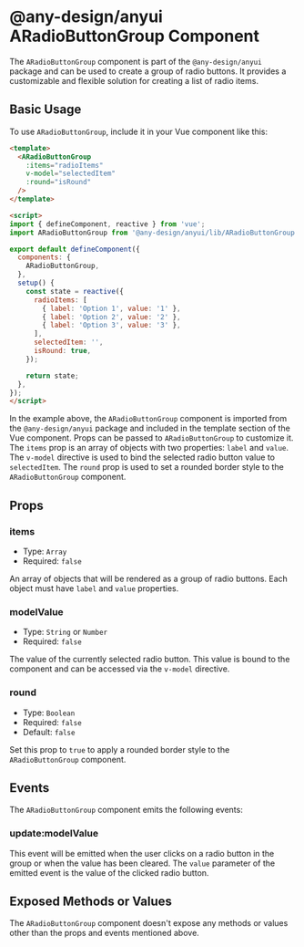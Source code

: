 # @any-design/anyui ARadioButtonGroup Component

The `ARadioButtonGroup` component is part of the `@any-design/anyui` package and can be used to create a group of radio buttons. It provides a customizable and flexible solution for creating a list of radio items.

## Basic Usage

To use `ARadioButtonGroup`, include it in your Vue component like this:

```html
<template>
  <ARadioButtonGroup
    :items="radioItems"
    v-model="selectedItem"
    :round="isRound"
  />
</template>

<script>
import { defineComponent, reactive } from 'vue';
import ARadioButtonGroup from '@any-design/anyui/lib/ARadioButtonGroup';

export default defineComponent({
  components: {
    ARadioButtonGroup,
  },
  setup() {
    const state = reactive({
      radioItems: [
        { label: 'Option 1', value: '1' },
        { label: 'Option 2', value: '2' },
        { label: 'Option 3', value: '3' },
      ],
      selectedItem: '',
      isRound: true,
    });

    return state;
  },
});
</script>
```

In the example above, the `ARadioButtonGroup` component is imported from the `@any-design/anyui` package and included in the template section of the Vue component. Props can be passed to `ARadioButtonGroup` to customize it. The `items` prop is an array of objects with two properties: `label` and `value`. The `v-model` directive is used to bind the selected radio button value to `selectedItem`. The `round` prop is used to set a rounded border style to the `ARadioButtonGroup` component.

## Props

### items

- Type: `Array`
- Required: `false`

An array of objects that will be rendered as a group of radio buttons. Each object must have `label` and `value` properties.

### modelValue

- Type: `String` or `Number`
- Required: `false`

The value of the currently selected radio button. This value is bound to the component and can be accessed via the `v-model` directive.

### round

- Type: `Boolean`
- Required: `false`
- Default: `false`

Set this prop to `true` to apply a rounded border style to the `ARadioButtonGroup` component.

## Events

The `ARadioButtonGroup` component emits the following events:

### update:modelValue

This event will be emitted when the user clicks on a radio button in the group or when the value has been cleared. The `value` parameter of the emitted event is the value of the clicked radio button.

## Exposed Methods or Values

The `ARadioButtonGroup` component doesn't expose any methods or values other than the props and events mentioned above.